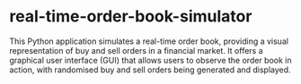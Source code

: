 # real-time-order-book-simulator
This Python application simulates a real-time order book, providing a visual representation of buy and sell orders in a financial market. It offers a graphical user interface (GUI) that allows users to observe the order book in action, with randomised buy and sell orders being generated and displayed.
